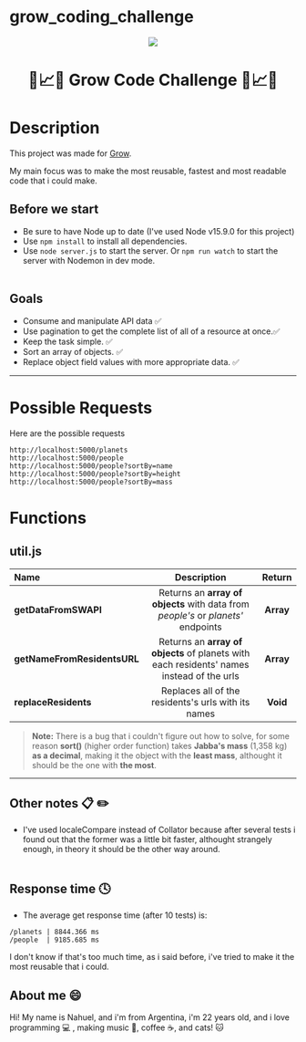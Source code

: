 # grow_coding_challenge
<p align="center"><img src="https://www.clicdata.com/wp-content/uploads/2018/12/clicdata-compared-grow-business-intelligence-dashboard-softwares.png"/></p>
<h1 align="center"> 🌱📈🌳 Grow Code Challenge 🌱📈🌳 </h1>

 
# Description

<p>This project was made for <a href="https://www.grow.com/">Grow</a>.</p>
<p>My main focus was to make the most reusable, fastest and most readable code that i could make.</p>

## Before we start 
 
 - Be sure to have Node up to date (I've used Node v15.9.0 for this project) 
 - Use ```npm install``` to install all dependencies.
 - Use ```node server.js``` to start the server. Or ```npm run watch``` to start the server with Nodemon in dev mode.
<br></br>

## Goals

- Consume and manipulate API data ✅
- Use pagination to get the complete list of all of a resource at once.✅
- Keep the task simple. ✅
- Sort an array of objects. ✅
- Replace object field values with more appropriate data. ✅

----
# Possible Requests

Here are the possible requests

```
http://localhost:5000/planets
http://localhost:5000/people
http://localhost:5000/people?sortBy=name
http://localhost:5000/people?sortBy=height
http://localhost:5000/people?sortBy=mass
```
# Functions
 
 ## util.js
  
  | Name | Description | Return |
| :------------ |:---------------:| :-----:|
| **getDataFromSWAPI** | Returns an **array of objects** with data from *people's* or *planets'* endpoints | **Array** |
| **getNameFromResidentsURL**      | Returns an **array of objects** of planets with each residents' names instead of the urls | **Array** |
| **replaceResidents** | Replaces all of the residents's urls with its names | **Void** |

> **Note:** There is a bug that i couldn't figure out how to solve, for some reason **sort()** (higher order function) takes **Jabba's mass** (1,358 kg) **as a decimal**, making it the object with the  **least mass**, althought it should be the one with  **the most**.

----
## Other notes 📋 ✏️
- I've used localeCompare instead of Collator because after several tests i found out that the former was a little bit faster, althought strangely enough, in theory it should be the other way around.
<br></br>
## Response time :clock4:
- The average get response time (after 10 tests) is:
```
/planets | 8844.366 ms
/people  | 9185.685 ms
```
I don't know if that's too much time, as i said before, i've tried to make it the most reusable that i could.


## About me :smile:

Hi! My name is Nahuel, and i'm from Argentina, i'm 22 years old, and i love programming :computer: , making music :musical_keyboard:, coffee ☕, and cats! :cat:
